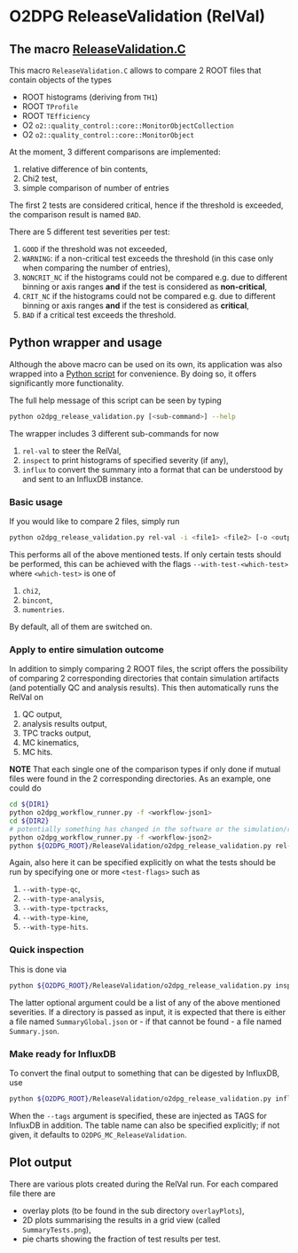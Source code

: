 # O2DPG ReleaseValidation (RelVal)

## The macro [ReleaseValidation.C](ReleaseValidation.C)

This macro `ReleaseValidation.C` allows to compare 2 ROOT files that contain objects of the types
* ROOT histograms (deriving from `TH1`)
* ROOT `TProfile`
* ROOT `TEfficiency`
* O2 `o2::quality_control::core::MonitorObjectCollection`
* O2 `o2::quality_control::core::MonitorObject`

At the moment, 3 different comparisons are implemented:
1. relative difference of bin contents,
1. Chi2 test,
1. simple comparison of number of entries

The first 2 tests are considered critical, hence if the threshold is exceeded, the comparison result is named `BAD`.

There are 5 different test severities per test:
1. `GOOD` if the threshold was not exceeded,
1. `WARNING`: if a non-critical test exceeds the threshold (in this case only when comparing the number of entries),
1. `NONCRIT_NC` if the histograms could not be compared e.g. due to different binning or axis ranges **and** if the test is considered as **non-critical**,
1. `CRIT_NC` if the histograms could not be compared e.g. due to different binning or axis ranges **and** if the test is considered as **critical**,
1. `BAD` if a critical test exceeds the threshold.

## Python wrapper and usage

Although the above macro can be used on its own, its application was also wrapped into a [Python script](o2dpg_release_validation.py) for convenience. By doing so, it offers significantly more functionality.

The full help message of this script can be seen by typing
```bash
python o2dpg_release_validation.py [<sub-command>] --help
```
The wrapper includes 3 different sub-commands for now
1. `rel-val` to steer the RelVal,
1. `inspect` to print histograms of specified severity (if any),
1. `influx` to convert the summary into a format that can be understood by and sent to an InfluxDB instance.

### Basic usage

If you would like to compare 2 files, simply run
```bash
python o2dpg_release_validation.py rel-val -i <file1> <file2> [-o <output/dir>]
```
This performs all of the above mentioned tests. If only certain tests should be performed, this can be achieved with the flags `--with-test-<which-test>` where `<which-test>` is one of
1. `chi2`,
1. `bincont`,
1. `numentries`.

By default, all of them are switched on.

### Apply to entire simulation outcome

In addition to simply comparing 2 ROOT files, the script offers the possibility of comparing 2 corresponding directories that contain simulation artifacts (and potentially QC and analysis results). This then automatically runs the RelVal on
1. QC output,
1. analysis results output,
1. TPC tracks output,
1. MC kinematics,
1. MC hits.

**NOTE** That each single one of the comparison types if only done if mutual files were found in the 2 corresponding directories. As an example, one could do
```bash
cd ${DIR1}
python o2dpg_workflow_runner.py -f <workflow-json1>
cd ${DIR2}
# potentially something has changed in the software or the simulation/reconstruction parameters
python o2dpg_workflow_runner.py -f <workflow-json2>
python ${O2DPG_ROOT}/ReleaseValidation/o2dpg_release_validation.py rel-val -i ${DIR1} ${DIR2} [-o <output/dir>] [<test-flags>]
```
Again, also here it can be specified explicitly on what the tests should be run by specifying one or more `<test-flags>` such as
1. `--with-type-qc`,
1. `--with-type-analysis`,
1. `--with-type-tpctracks`,
1. `--with-type-kine`,
1. `--with-type-hits`.

### Quick inspection

This is done via
```bash
python ${O2DPG_ROOT}/ReleaseValidation/o2dpg_release_validation.py inspect <path-to-outputdir-or-file> [--severity <severity>]
```
The latter optional argument could be a list of any of the above mentioned severities. If a directory is passed as input, it is expected that there is either a file named `SummaryGlobal.json` or - if that cannot be found - a file named `Summary.json`.

### Make ready for InfluxDB

To convert the final output to something that can be digested by InfluxDB, use
```bash
python ${O2DPG_ROOT}/ReleaseValidation/o2dpg_release_validation.py influx --dir <rel-val-out-dir> [--tags k1=v1 k2=v2 ...] [--table-name <chosen-table-name>]
```
When the `--tags` argument is specified, these are injected as TAGS for InfluxDB in addition. The table name can also be specified explicitly; if not given, it defaults to `O2DPG_MC_ReleaseValidation`.

## Plot output

There are various plots created during the RelVal run. For each compared file there are
* overlay plots (to be found in the sub directory `overlayPlots`),
* 2D plots summarising the results in a grid view (called `SummaryTests.png`),
* pie charts showing the fraction of test results per test.

